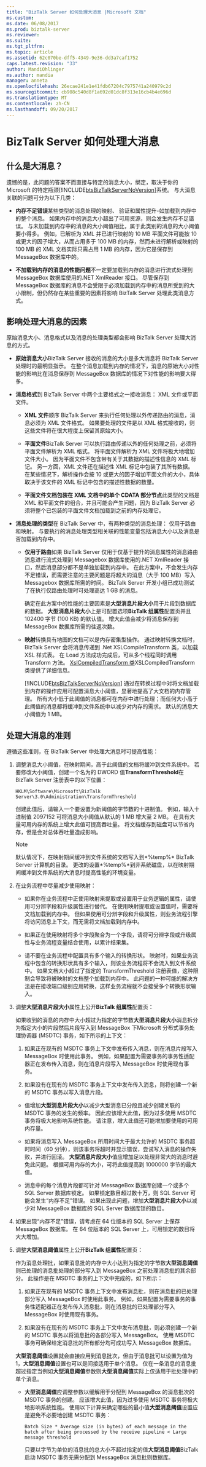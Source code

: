 ```yaml
---
title: "BizTalk Server 如何处理大消息 |Microsoft 文档"
ms.custom: 
ms.date: 06/08/2017
ms.prod: biztalk-server
ms.reviewer: 
ms.suite: 
ms.tgt_pltfrm: 
ms.topic: article
ms.assetid: 62c070be-dff5-4349-9e36-dd3a7caf1752
caps.latest.revision: "33"
author: MandiOhlinger
ms.author: mandia
manager: anneta
ms.openlocfilehash: 26ecae241e1e41fdb67204c7975741a240979c2d
ms.sourcegitcommit: cb908c540d8f1a692d01dc8f313e16cb4b4e696d
ms.translationtype: MT
ms.contentlocale: zh-CN
ms.lasthandoff: 09/20/2017
---
```

# <a name="how-biztalk-server-processes-large-messages"></a>BizTalk Server 如何处理大消息
## <a name="what-is-a-large-message"></a>什么是大消息？  
 遗憾的是，此问题的答案不而直接与特定的消息大小，绑定，取决于你的 Microsoft 的特定瓶颈[!INCLUDE[btsBizTalkServerNoVersion](../includes/btsbiztalkservernoversion-md.md)]系统。 与大消息关联的问题可分为以下几类：  
  
-   **内存不足错误**某些类型的消息处理的映射、 验证和属性提升-如加载到内存中的整个消息。 如果内存中的消息大小超出了可用资源，则会发生内存不足错误。 与未加载到内存中的消息的大小阈值相比，属于此类别的消息的大小阈值要小得多。 例如，已解析为 XML 并已进行映射的 10 MB 平面文件可能按 10 或更大的因子增大，从而占用多于 100 MB 的内存，然而未进行解析或映射的 100 MB 的 XML 文档实际只需占用 1 MB 的内存，因为它是保存到 MessageBox 数据库中的。  
  
-   **不加载到内存的消息的性能问题**不一定要加载到内存的消息进行流式处理到 MessageBox 数据库使用的.NET XmlReader 接口。 尽管保存到 MessageBox 数据库的消息不会受限于必须加载到内存中的消息所受到的大小限制，但仍然存在某些重要的因素将影响 BizTalk Server 处理此类消息方式。  
  
## <a name="factors-that-affect-the-processing-of-large-messages"></a>影响处理大消息的因素  
 原始消息大小、消息格式以及消息的处理类型都会影响 BizTalk Server 处理大消息的方式。  
  
-   **原始消息大小**BizTalk Server 接收的消息的大小是多大消息将 BizTalk Server 处理时的最明显指示。 在整个消息加载到内存的情况下，消息的原始大小对性能的影响比在消息保存到 MessageBox 数据库的情况下对性能的影响要大得多。  
  
-   **消息格式**到 BizTalk Server 中两个主要格式之一接收消息： XML 文件或平面文件。  
  
    -   **XML 文件**顺序 BizTalk Server 来执行任何处理以外传递路由的消息，消息必须为 XML 文件格式。 如果要处理的文件是以 XML 格式接收的，则这些文件将在很大程度上保留其原始大小。  
  
    -   **平面文件**BizTalk Server 可以执行路由传递以外的任何处理之前，必须将平面文件解析为 XML 格式。 将平面文件解析为 XML 文件将极大地增加文件大小。 因为平面文件不包含带有关于其数据的描述性信息的 XML 标记。 另一方面，XML 文件还在描述性 XML 标记中包装了其所有数据。 在某些情况下，解析操作会按 10 或更大的因子增加平面文件的大小，具体取决于该文件的 XML 标记中包含的描述性数据的数量。  
  
    -   **平面文件文档包装在 XML 文档中的单个 CDATA 部分节点**此类型的文档是 XML 和平面文件的组合，并且可能会产生问题，因为 BizTalk Server 必须将整个已包装的平面文件文档加载到之前的内存处理它。  
  
-   **消息处理的类型**在 BizTalk Server 中，有两种类型的消息处理： 仅用于路由和映射。 与要执行的消息处理类型相关联的性能变量包括消息大小以及消息是否加载到内存中。  
  
    -   **仅用于路由**如果 BizTalk Server 仅用于仅基于提升的消息属性的消息路由消息进行流式处理到 Messagebox 数据库使用的.NET XmlReader 接口，然后消息部分都不是单独加载到内存中。 在此方案中，不会发生内存不足错误，而需要注意的主要问题是将超大的消息（大于 100 MB）写入 Messagebox 数据库所需的时间。 BizTalk Server 开发小组已成功测试了在执行仅路由处理时可处理高达 1 GB 的消息。  
  
         确定在此方案中的性能的主要因素是**大型消息片段大小**用于片段到数据库的数据。 **大型消息片段大小**上是可配置选项**BizTalk 组属性**配置页并且 102400 字节 (100 KB) 的默认值。 增大此值会减少将消息保存到 MessageBox 数据库所需的往返次数。  
  
    -   **映射**转换具有地图的文档可以是内存密集型操作。 通过映射转换文档时，BizTalk Server 会将消息传递到 .Net XSLCompileTransform 类，以加载 XSL 样式表。 在 Load 方法成功完成后，可从多个线程同时调用 Transform 方法。 [XslCompiledTransform 类](http://go.microsoft.com/fwlink/p/?LinkID=282683)XSLCompiledTransform 类提供了详细信息。  
  
         [!INCLUDE[btsBizTalkServerNoVersion](../includes/btsbiztalkservernoversion-md.md)] 通过在转换过程中对将文档加载到内存的操作应用可配置消息大小阈值，显著地提高了大文档的内存管理。 所有大小低于此阈值的消息都可在内存中进行处理；而任何大小高于此阈值的消息都将缓冲到文件系统中以减少对内存的需求。 默认的消息大小阈值为 1 MB。  
  
## <a name="guidelines-for-processing-large-messages"></a>处理大消息的准则  
 遵循这些准则，在 BizTalk Server 中处理大消息时可提高性能：  
  
1.  调整消息大小阈值，在映射期间，高于此阈值的文档将缓冲到文件系统中。 若要修改大小阈值，创建一个名为的 DWORD 值**TransformThreshold**在 BizTalk Server 注册表中的以下位置：  
  
    ```  
    HKLM\Software\Microsoft\BizTalk Server\3.0\Administration\TransformThreshold  
    ```  
  
     创建此值后，请输入一个要设置为新阈值的字节数的十进制值。 例如，输入十进制值 2097152 可将消息大小阈值从默认的 1 MB 增大至 2 MB。 在具有大量可用内存的系统上增大此值可提高吞吐量。 将文档缓存到磁盘可以节省内存，但是会对总体吞吐量造成影响。  
  
    > [!NOTE]
    >  默认情况下，在映射期间缓冲到文件系统的文档写入到*%temp%* BizTalk Server 计算机的目录。 更改的设置*%temp%*到非系统磁盘，以在映射期间缓冲到文件系统的大消息时提高性能的环境变量。  
  
2.  在业务流程中尽量减少使用映射：  
  
    -   如果你在业务流程中正使用映射来提取或设置用于业务逻辑的属性，请使用可分辨字段和升级属性进行替代。 在使用映射提取或设置值时，需要将文档加载到内存中。 但如果使用可分辨字段和升级属性，则业务流程引擎将访问消息上下文，而无需将文档加载到内存中。  
  
    -   如果正在使用映射将多个字段聚合为一个字段，请将可分辨字段或升级属性与业务流程变量结合使用，以累计结果集。  
  
    -   请不要在业务流程中配置具有多个输入的转换形状。 映射时，如果业务流程中包含的转换形状具有多个输入，则该业务流程将不会流入到文件系统中。 如果文档大小超过了指定的 TransformThreshold 注册表值，这种限制会导致将被映射的文档整个加载到内存中。 此问题的一种可能的解决方法是在接收端口级别应用转换，这样业务流程就不会接受多个转换形状输入。  
  
3.  调整**大型消息片段大小**属性上公开**BizTalk 组属性**配置页：  
  
     如果收到的消息的内存中大小超过为指定的字节数**大型消息片段大小**消息拆分为指定大小的片段然后片段写入到 MessageBox 下Microsoft 分布式事务处理协调器 (MSDTC) 事务，如下所示的上下文：  
  
    1.  如果正在现有的 MSDTC 事务上下文中发布传入消息，则在消息片段写入 MessageBox 时使用此事务。 例如，如果配置为需要事务的事务性适配器正在发布传入消息，则在消息片段写入 MessageBox 时使用现有事务。  
  
    2.  如果没有在现有的 MSDTC 事务上下文中发布传入消息，则将创建一个新的 MSDTC 事务以写入消息片段。  
  
    -   值增加**大型消息片段大小**以减少大型消息已分段且减少创建关联的 MSDTC 事务的发生的频率。 因此应该增大此值，因为过多使用 MSDTC 事务将极大地影响系统性能。 请注意，增大此值还可能增加要使用的可用内存量。  
  
    -   如果将消息写入 MessageBox 所用时间大于最大允许的 MSDTC 事务超时时间（60 分钟），则该事务将超时并显示错误，尝试写入消息的操作失败，并进行回滚。 **大型消息片段大小**值应增加足以处理非常大的消息时避免此问题。 根据可用内存的大小，可将此值提高到 1000000 字节的最大值。  
  
    -   消息中的每个消息片段都可针对 MessageBox 数据库创建一个或多个 SQL Server 数据库锁定。 如果锁定数目超过数十万，则 SQL Server 可能会发生“内存不足”错误。 如果出现此问题，增加**大型消息片段大小**以减少对 MessageBox 数据库的 SQL Server 数据库锁的数目。  
  
4.  如果出现“内存不足”错误，请考虑在 64 位版本的 SQL Server 上保存 MessageBox 数据库。 在 64 位版本的 SQL Server 上，可用锁定的数目将大大增加。  
  
5.  调整**大型消息阈值**属性上公开**BizTalk 组属性**配置页：  
  
     作为消息处理批，如果消息批的内存中大小达到为指定的字节数**大型消息阈值**则已处理的消息批处理的部分写入到 MessageBox 之前处理消息批的其余部分。 此操作是在 MSDTC 事务的上下文中完成的，如下所示：  
  
    1.  如果正在现有的 MSDTC 事务上下文中发布消息批，则在消息批的已处理部分写入 MessageBox 时使用此事务。 例如，如果配置为需要事务的事务性适配器正在发布传入消息批，则在消息批的已处理部分写入 MessageBox 时使用现有事务。  
  
    2.  如果没有在现有的 MSDTC 事务上下文中发布消息批，则必须创建一个新的 MSDTC 事务以将消息批的各部分写入 MessageBox。 使用 MSDTC 事务可确保给定消息批的所有部分均可成功写入 MessageBox 数据库。  
  
     **大型消息阈值**设置就会直接应用到消息批次，但由于消息批可以设置为值为 1，**大型消息阈值**设置也可以是间接适用于单个消息。 仅在一条消息的消息批超过指定当例如**大型消息阈值**参数则**大型消息阈值**实际上仅适用于批处理中的单个消息。  
  
    -   **大型消息阈值**应调整参数以缓解用于分配到 MessageBox 的消息批次的 MSDTC 事务的创建。 应该增大此值，因为过多使用 MSDTC 事务将极大地影响系统性能。 使用以下计算来确定哪些的最小值**大型消息阈值**设置应是避免不必要地创建 MSDTC 事务：  
  
        ```  
        Batch Size * Average size (in bytes) of each message in the batch after being processed by the receive pipeline < Large message threshold  
        ```  
  
         只要以字节为单位的消息批的总大小不超过指定的值**大型消息阈值**BizTalk 启动 MSDTC 事务无需分配到 MessageBox 消息批则数据库。
